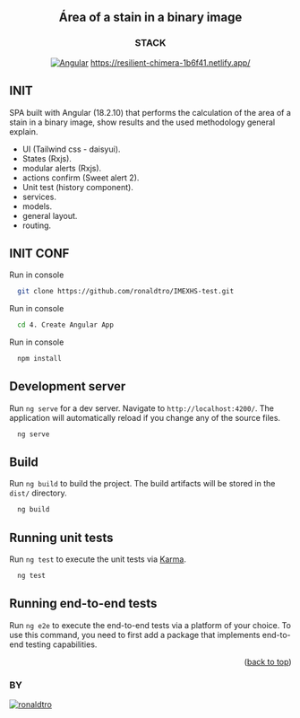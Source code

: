 <a name="readme-top"></a>

<div align="center">

## Área of a stain in a binary image

</div>

<div align="center">

### STACK
[![Angular][angular-badge]][badge-empty-url]
https://resilient-chimera-1b6f41.netlify.app/

</div>

## INIT

SPA built with Angular (18.2.10) that performs the calculation of the area of a stain in a binary image,
show results and the used methodology general explain.

- UI (Tailwind css - daisyui).
- States (Rxjs).
- modular alerts (Rxjs).
- actions confirm (Sweet alert 2).
- Unit test (history component).
- services.
- models.
- general layout.
- routing.

## INIT CONF

Run in console
```bash
  git clone https://github.com/ronaldtro/IMEXHS-test.git
```

Run in console
```bash
  cd 4. Create Angular App
```

Run in console
```bash
  npm install
```

## Development server
Run `ng serve` for a dev server. Navigate to `http://localhost:4200/`. The application will automatically reload if you change any of the source files.
```bash
  ng serve
```

## Build
Run `ng build` to build the project. The build artifacts will be stored in the `dist/` directory.
```bash
  ng build
```

## Running unit tests
Run `ng test` to execute the unit tests via [Karma](https://karma-runner.github.io).
```bash
  ng test
```

## Running end-to-end tests
Run `ng e2e` to execute the end-to-end tests via a platform of your choice. To use this command, you need to first add a package that implements end-to-end testing capabilities.

<p align="right">(<a href="#readme-top">back to top</a>)</p>


### BY
[![ronaldtro](https://avatars.githubusercontent.com/u/72902488?s=64&amp;v=4)](http://github.com/ronaldtro)

[angular-badge]: https://img.shields.io/badge/Angular-DD0031?style=for-the-badge
[badge-empty-url]: #!
